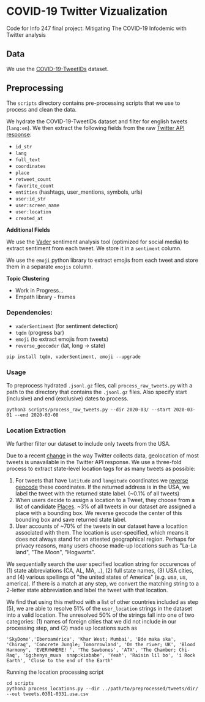 # COVID-19 Twitter Vizualization
Code for Info 247 final project: Mitigating The COVID-19 Infodemic with Twitter analysis

## Data
We use the [COVID-19-TweetIDs](https://github.com/echen102/COVID-19-TweetIDs) dataset.

## Preprocessing

The `scripts` directory contains pre-processing scripts that we use to process and clean the data.

We hydrate the COVID-19-TweetIDs dataset and filter for english tweets (`lang:en`). We then extract the following fields from the raw [Twitter API response](https://developer.twitter.com/en/docs/tweets/data-dictionary/overview/tweet-object):
- `id_str`
- `lang`
- `full_text`
- `coordinates`
- `place`
- `retweet_count`
- `favorite_count`
- `entities` (hashtags, user_mentions, symbols, urls)
- `user:id_str`
- `user:screen_name`
- `user:location`
- `created_at`

**Additional Fields**

We use the [Vader](http://comp.social.gatech.edu/papers/icwsm14.vader.hutto.pdf) sentiment analysis tool (optimized for social media) to extract sentiment from each tweet. We store it in a `sentiment` column.

We use the `emoji` python library to extract emojis from each tweet and store them in a separate `emojis` column.

**Topic Clustering**

- Work in Progress...
- Empath library - frames


### Dependencies:

- `vaderSentiment` (for sentiment detection)
- `tqdm` (progress bar)
- `emoji` (to extract emojis from tweets)
- `reverse_geocoder` (lat, long -> state)

```
pip install tqdm, vaderSentiment, emoji --upgrade
```

### Usage
To preprocess hydrated `.jsonl.gz` files, call `process_raw_tweets.py` with a path to the directory that contains the `.jsonl.gz` files. Also specify start (inclusive) and end (exclusive) dates to process.
```
python3 scripts/process_raw_tweets.py --dir 2020-03/ --start 2020-03-01 --end 2020-03-08
```


### Location Extraction
We further filter our dataset to include only tweets from the USA.

Due to a recent [change](https://twitter.com/TwitterSupport/status/1141039841993355264) in the way Twitter collects data, geolocation of most tweets is unavailable in the Twitter API response. We use a three-fold process to extract state-level location tags for as many tweets as possible:

1. For tweets that have `latitude` and `longitude` coordinates we [reverse geocode](https://github.com/thampiman/reverse-geocoder) these coordinates. If the returned address is in the USA, we label the tweet with the returned state label. (~0.1% of all tweets)
2. When users decide to assign a location to a Tweet, they choose from a list of candidate [Places](https://developer.twitter.com/en/docs/tweets/data-dictionary/overview/geo-objects#place-dictionary). ~3% of all tweets in our dataset are assigned a place with a bounding box. We reverse geocode the center of this bounding box and save returned state label.
3. User accounts of ~70% of the tweets in our dataset have a locattion associated with them. The location is user-specified, which means it does not always stand for an attested geographical region. Perhaps for privacy reasons, many users choose made-up locations such as "La-La land", "The Moon", "Hogwarts". 

We sequentially search the user specified location string for occurences of (1) state abbreviations (CA, AL, MA, ..), (2) full state names, (3) USA cities, and (4) various spellings of "the united states of America" (e.g. usa, us, america). If there is a match at any step, we convert the matching string to a 2-letter state abbreviation and label the tweet with that location. 
 
We find that using this method with a list of other countries included as step (5), we are able to resolve 51% of the `user_location` strings in the dataset into a valid location. The unresolved 50% of the strings fall into one of two categories: (1) names of foreign cities that we did not include in our processing step, and (2) made up locations such as 
```
'SkyDome','Iberoamérica', 'Khar West; Mumbai', 'Bde maka ska', 'Chiraq', 'Concrete Jungle; Tomorrowland', 'On the river; UK', 'Blood Harmony', 'EVERYWHERE! ', 'The Sawbones', 'ATX', 'The Chamber; Chi-Raq', 'ig:henys_muva  snap:kiababe', 'Yeah', 'Raisin lil bo', 'i Rock Earth', 'Close to the end of the Earth'
 ```


Running the location processing script
```
cd scripts
python3 process_locations.py --dir ../path/to/preprocessed/tweets/dir/ --out tweets.0301-0331.usa.csv
```
